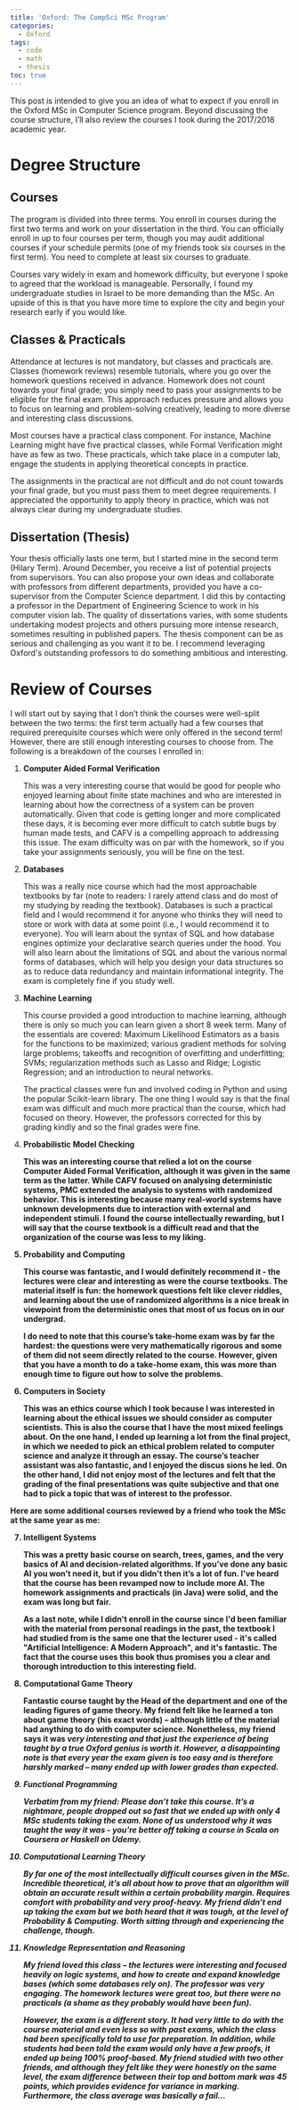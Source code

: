 ```yaml
---
title: 'Oxford: The CompSci MSc Program'
categories:
  - Oxford
tags:
  - code
  - math
  - thesis
toc: true
---
```


This post is intended to give you an idea of what to expect if you enroll in the Oxford MSc in Computer Science program. Beyond discussing the course structure, I’ll also review the courses I took during the 2017/2018 academic year.

# Degree Structure

## Courses

The program is divided into three terms. You enroll in courses during the first two terms and work on your dissertation in the third. You can officially enroll in up to four courses per term, though you may audit additional courses if your schedule permits (one of my friends took six courses in the first term). You need to complete at least six courses to graduate.

Courses vary widely in exam and homework difficulty, but everyone I spoke to agreed that the workload is manageable. Personally, I found my undergraduate studies in Israel to be more demanding than the MSc. An upside of this is that you have more time to explore the city and begin your research early if you would like.

## Classes & Practicals

Attendance at lectures is not mandatory, but classes and practicals are. Classes (homework reviews) resemble tutorials, where you go over the homework questions received in advance. Homework does not count towards your final grade; you simply need to pass your assignments to be eligible for the final exam. This approach reduces pressure and allows you to focus on learning and problem-solving creatively, leading to more diverse and interesting class discussions.

Most courses have a practical class component. For instance, Machine Learning might have five practical classes, while Formal Verification might have as few as two. These practicals, which take place in a computer lab, engage the students in applying theoretical concepts in practice.

The assignments in the practical are not difficult and do not count towards your final grade, but you must pass them to meet degree requirements. I appreciated the opportunity to apply theory in practice, which was not always clear during my undergraduate studies.

## Dissertation (Thesis)

Your thesis officially lasts one term, but I started mine in the second term (Hilary Term). Around December, you receive a list of potential projects from supervisors. You can also propose your own ideas and collaborate with professors from different departments, provided you have a co-supervisor from the Computer Science department. I did this by contacting a professor in the Department of Engineering Science to work in his computer vision lab. The quality of dissertations varies, with some students undertaking modest projects and others pursuing more intense research, sometimes resulting in published papers. The thesis component can be as serious and challenging as you want it to be. I recommend leveraging Oxford's outstanding professors to do something ambitious and interesting.

# Review of Courses

I will start out by saying that I don’t think the courses were well-split between the two terms: the first term actually had a few courses that required prerequisite courses which were only offered in the second term! However, there are still enough interesting courses to choose from. The following is a breakdown of the courses I enrolled in:

1. <b>Computer Aided Formal Verification</b>

   This was a very interesting course that would be good for people who enjoyed learning about finite state machines and who are interested in learning about how the correctness of a system can be proven automatically. Given that code is getting longer and more complicated these days, it is becoming ever more difficult to catch subtle bugs by human made tests, and CAFV is a compelling approach to addressing this issue. The exam difficulty was on par with the homework, so if you take your assignments seriously, you will be fine on the test.

2. <b>Databases</b>

   This was a really nice course which had the most approachable textbooks by far (note to readers: I rarely attend class and do most of my studying by reading the textbook). Databases is such a practical field and I would recommend it for anyone who thinks they will need to store or work with data at some point (i.e., I would recommend it to everyone). You will learn about the syntax of SQL and how database engines optimize your declarative search queries under the hood. You will also learn about the limitations of SQL and about the various normal forms of databases, which will help you design your data structures so as to reduce data redundancy and maintain informational integrity. The exam is completely fine if you study well.

3. <b>Machine Learning</b>

   This course provided a good introduction to machine learning, although there is only so much you can learn given a short 8 week term. Many of the essentials are covered: Maximum Likelihood Estimators as a basis for the functions to be maximized; various gradient methods for solving large problems; takeoffs and recognition of overfitting and underfitting; SVMs; regularization methods such as Lasso and Ridge; Logistic Regression; and an introduction to neural networks.

   The practical classes were fun and involved coding in Python and using the popular Scikit-learn library. The one thing I would say is that the final exam was difficult and much more practical than the course, which had focused on theory. However, the professors corrected for this by grading kindly and so the final grades were fine.

4. <b>Probabilistic Model Checking<b/>

   This was an interesting course that relied a lot on the course Computer Aided Formal Verification, although it was given in the same term as the latter. While CAFV focused on analysing deterministic systems, PMC extended the analysis to systems with randomized behavior. This is interesting because many real-world systems have unknown developments due to interaction with external and independent stimuli. I found the course intellectually rewarding, but I will say that the course textbook is a difficult read and that the organization of the course was less to my liking.

5. <b>Probability and Computing<b/>

   This course was fantastic, and I would definitely recommend it - the lectures were clear and interesting as were the course textbooks. The material itself is fun: the homework questions felt like clever riddles, and learning about the use of randomized algorithms is a nice break in viewpoint from the deterministic ones that most of us focus on in our undergrad.

   I do need to note that this course’s take-home exam was by far the hardest: the questions were very mathematically rigorous and some of them did not seem directly related to the course. However, given that you have a month to do a take-home exam, this was more than enough time to figure out how to solve the problems.

6. <b>Computers in Society<b/>

   This was an ethics course which I took because I was interested in learning about the ethical issues we should consider as computer scientists. This is also the course that I have the most mixed feelings about. On the one hand, I ended up learning a lot from the final project, in which we needed to pick an ethical problem related to computer science and analyze it through an essay. The course’s teacher assistant was also fantastic, and I enjoyed the discus sions he led. On the other hand, I did not enjoy most of the lectures and felt that the grading of the final presentations was quite subjective and that one had to pick a topic that was of interest to the professor.

Here are some additional courses reviewed by a friend who took the MSc at the same year as me:

7. <b>Intelligent Systems<b/>

   This was a pretty basic course on search, trees, games, and the very basics of AI and decision-related algorithms. If you’ve done any basic AI you won’t need it, but if you didn't then it’s a lot of fun. I've heard that the course has been revamped now to include more AI. The homework assignments and practicals (in Java) were solid, and the exam was long but fair.

   As a last note, while I didn't enroll in the course since I'd been familiar with the material from personal readings in the past, the textbook I had studied from is the same one that the lecturer used - it's called "Artificial Intelligence: A Modern Approach", and it's fantastic. The fact that the course uses this book thus promises you a clear and thorough introduction to this interesting field.

8. <b>Computational Game Theory<b/>

   Fantastic course taught by the Head of the department and one of the leading figures of game theory. My friend felt like he learned a ton about game theory (his exact words) – although little of the material had anything to do with computer science. Nonetheless, my friend says it was <em>very<em/> interesting and that just the experience of being taught by a true Oxford genius is worth it. However, a disappointing note is that every year the exam given is too easy and is therefore harshly marked – many ended up with lower grades than expected.

9. <b>Functional Programming<b/>

   Verbatim from my friend: Please don’t take this course. It’s a nightmare, people dropped out so fast that we ended up with only 4 MSc students taking the exam. None of us understood why it was taught the way it was - you’re better off taking a course in Scala on Coursera or Haskell on Udemy.

10. <b>Computational Learning Theory<b/>

    By far one of the most intellectually difficult courses given in the MSc. Incredible theoretical, it’s all about how to prove that an algorithm will obtain an accurate result within a certain probability margin. Requires comfort with probability and very proof-heavy. My friend didn’t end up taking the exam but we both heard that it was tough, at the level of Probability & Computing. Worth sitting through and experiencing the challenge, though.

11. <b>Knowledge Representation and Reasoning<b/>

    My friend loved this class – the lectures were interesting and focused heavily on logic systems, and how to create and expand knowledge bases (which some databases rely on). The professor was very engaging. The homework lectures were great too, but there were no practicals (a shame as they probably would have been fun).

    However, the exam is a different story. It had very little to do with the course material and even less so with past exams, which the class had been specifically told to use for preparation. In addition, while students had been told the exam would only have a few proofs, it ended up being 100% proof-based. My friend studied with two other friends, and although they felt like they were honestly on the same level, the exam difference between their top and bottom mark was 45 points, which provides evidence for variance in marking. Furthermore, the class average was basically a fail...
